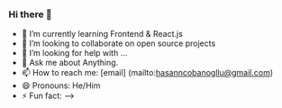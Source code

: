 ### Hi there 👋

- 🌱 I’m currently learning Frontend & React.js
- 👯 I’m looking to collaborate on open source projects
- 🤔 I’m looking for help with ...
- 💬 Ask me about Anything.
- 📫 How to reach me: [email] (mailto:hasanncobanogllu@gmail.com)
- 😄 Pronouns: He/Him
- ⚡ Fun fact: 
-->
